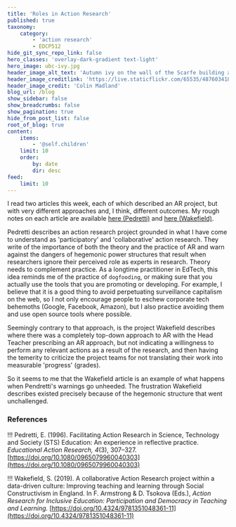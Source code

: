 ```yaml
---
title: 'Roles in Action Research'
published: true
taxonomy:
    category:
        - 'action research'
        - EDCP512
hide_git_sync_repo_link: false
hero_classes: 'overlay-dark-gradient text-light'
hero_image: ubc-ivy.jpg
header_image_alt_text: 'Autumn ivy on the wall of the Scarfe building at UBC'
header_image_creditlink: 'https://live.staticflickr.com/65535/48760341818_d54d313aba_o_d.jpg'
header_image_credit: 'Colin Madland'
blog_url: /blog
show_sidebar: false
show_breadcrumbs: false
show_pagination: true
hide_from_post_list: false
root_of_blog: true
content:
    items:
        - '@self.children'
    limit: 10
    order:
        by: date
        dir: desc
feed:
    limit: 10
---
```


I read two articles this week, each of which described an AR project, but with very different approaches and, I think, different outcomes. My rough notes on each article are available [here (Pedretti)](https://lit.madland.ca/education-action-research/pedrettifacilitatingactionresearch1996) and [here (Wakefield)](https://lit.madland.ca/education-action-research/wakefieldcollaborativeactionresearch2019).

Pedretti describes an action research project grounded in what I have come to understand as 'participatory' and 'collaborative' action research. They write of the importance of both the theory and the practice of AR and warn against the dangers of hegemonic power structures that result when researchers ignore their perceived role as experts in research. Theory needs to complement practice. As a longtime practitioner in EdTech, this idea reminds me of the practice of `dogfooding`, or making sure that you actually use the tools that you are promoting or developing. For example, I believe that it is a good thing to avoid perpetuating surveillance capitalism on the web, so I not only encourage people to eschew corporate tech behemoths (Google, Facebook, Amazon), but I also practice avoiding them and use open source tools where possible.

Seemingly contrary to that approach, is the project Wakefield describes where there was a completely top-down approach to AR with the Head Teacher prescribing an AR approach, but not indicating a willingness to perform any relevant actions as a result of the research, and then having the temerity to criticize the project teams for not translating their work into measurable 'progress' (grades).

So it seems to me that the Wakefield article is an example of what happens when Pendretti's warnings go unheeded. The frustration Wakefield describes existed precisely because of the hegemonic structure that went unchallenged.

### References

!!! Pedretti, E. (1996). Facilitating Action Research in Science, Technology and Society (STS) Education: An experience in reflective practice. *Educational Action Research, 4*(3), 307–327. [https://doi.org/10.1080/0965079960040303](https://doi.org/10.1080/0965079960040303)


!!! Wakefield, S. (2019). A collaborative Action Research project within a data-driven culture: Improving teaching and learning through Social Constructivism in England. In F. Armstrong & D. Tsokova (Eds.), *Action Research for Inclusive Education: Participation and Democracy in Teaching and Learning.* [https://doi.org/10.4324/9781351048361-11](https://doi.org/10.4324/9781351048361-11)
